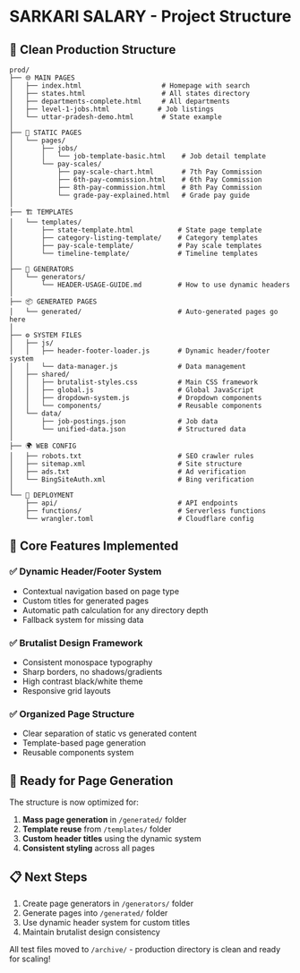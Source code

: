# SARKARI SALARY - Project Structure

## 📁 Clean Production Structure

```
prod/
├── 🌐 MAIN PAGES
│   ├── index.html                    # Homepage with search
│   ├── states.html                   # All states directory
│   ├── departments-complete.html     # All departments
│   ├── level-1-jobs.html            # Job listings
│   └── uttar-pradesh-demo.html       # State example
│
├── 📄 STATIC PAGES  
│   └── pages/
│       ├── jobs/
│       │   └── job-template-basic.html    # Job detail template
│       └── pay-scales/
│           ├── pay-scale-chart.html       # 7th Pay Commission
│           ├── 6th-pay-commission.html    # 6th Pay Commission  
│           ├── 8th-pay-commission.html    # 8th Pay Commission
│           └── grade-pay-explained.html   # Grade pay guide
│
├── 🏗️ TEMPLATES
│   └── templates/
│       ├── state-template.html           # State page template
│       ├── category-listing-template/    # Category templates
│       ├── pay-scale-template/           # Pay scale templates
│       └── timeline-template/            # Timeline templates
│
├── 🤖 GENERATORS
│   └── generators/
│       └── HEADER-USAGE-GUIDE.md         # How to use dynamic headers
│
├── 📦 GENERATED PAGES
│   └── generated/                        # Auto-generated pages go here
│
├── ⚙️ SYSTEM FILES
│   ├── js/
│   │   ├── header-footer-loader.js       # Dynamic header/footer system
│   │   └── data-manager.js               # Data management
│   ├── shared/
│   │   ├── brutalist-styles.css          # Main CSS framework
│   │   ├── global.js                     # Global JavaScript
│   │   ├── dropdown-system.js            # Dropdown components
│   │   └── components/                   # Reusable components
│   └── data/
│       ├── job-postings.json             # Job data
│       └── unified-data.json             # Structured data
│
├── 🌍 WEB CONFIG
│   ├── robots.txt                        # SEO crawler rules
│   ├── sitemap.xml                       # Site structure
│   ├── ads.txt                           # Ad verification
│   └── BingSiteAuth.xml                  # Bing verification
│
└── 🔧 DEPLOYMENT
    ├── api/                              # API endpoints
    ├── functions/                        # Serverless functions
    └── wrangler.toml                     # Cloudflare config
```

## 🎯 Core Features Implemented

### ✅ Dynamic Header/Footer System
- Contextual navigation based on page type
- Custom titles for generated pages
- Automatic path calculation for any directory depth
- Fallback system for missing data

### ✅ Brutalist Design Framework  
- Consistent monospace typography
- Sharp borders, no shadows/gradients
- High contrast black/white theme
- Responsive grid layouts

### ✅ Organized Page Structure
- Clear separation of static vs generated content
- Template-based page generation
- Reusable components system

## 🚀 Ready for Page Generation

The structure is now optimized for:
1. **Mass page generation** in `/generated/` folder
2. **Template reuse** from `/templates/` folder  
3. **Custom header titles** using the dynamic system
4. **Consistent styling** across all pages

## 📋 Next Steps

1. Create page generators in `/generators/` folder
2. Generate pages into `/generated/` folder  
3. Use dynamic header system for custom titles
4. Maintain brutalist design consistency

All test files moved to `/archive/` - production directory is clean and ready for scaling!